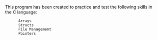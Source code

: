 This program has been created to practice and test the following skills in the C language: 

          Arrays
          Structs
          File Management 
          Pointers 
          
